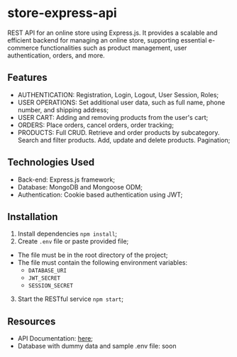 # store-express-api
REST API for an online store using Express.js. It provides a scalable and
efficient backend for managing an online store, supporting essential e-commerce
functionalities such as product management, user authentication, orders, and
more.

## Features
- AUTHENTICATION: Registration, Login, Logout, User Session, Roles;
- USER OPERATIONS: Set additional user data, such as full name, phone number, and shipping address;
- USER CART: Adding and removing products from the user's cart;
- ORDERS: Place orders, cancel orders, order tracking;
- PRODUCTS: Full CRUD. Retrieve and order products by subcategory. Search and filter products. Add, update and delete products. Pagination;

## Technologies Used
- Back-end: Express.js framework;
- Database: MongoDB and Mongoose ODM;
- Authentication: Cookie based authentication using JWT;

## Installation
1. Install dependencies `npm install`;
2. Create `.env` file or paste provided file;
- The file must be in the root directory of the project;
- The file must contain the following environment variables:
     - `DATABASE_URI`  
     - `JWT_SECRET`  
     - `SESSION_SECRET`  
3. Start the RESTful service `npm start`;

## Resources
- API Documentation: [here](https://drive.google.com/file/d/1UjH5sc7PWEYA2Dw_IwuJXl13okQgI4s6/view?usp=sharing);
- Database with dummy data and sample .env file: soon